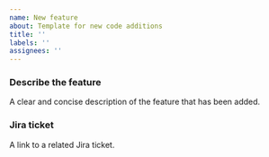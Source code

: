 ```yaml
---
name: New feature 
about: Template for new code additions
title: ''
labels: ''
assignees: ''
---
```


### Describe the feature
A clear and concise description of the feature that has been added.

### Jira ticket
A link to a related Jira ticket.
